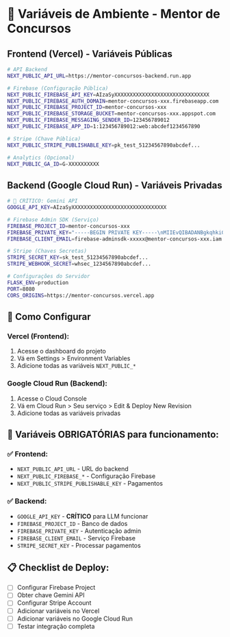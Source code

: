 # 🔑 Variáveis de Ambiente - Mentor de Concursos

## Frontend (Vercel) - Variáveis Públicas

```bash
# API Backend
NEXT_PUBLIC_API_URL=https://mentor-concursos-backend.run.app

# Firebase (Configuração Pública)
NEXT_PUBLIC_FIREBASE_API_KEY=AIzaSyXXXXXXXXXXXXXXXXXXXXXXXXXXXXXXX
NEXT_PUBLIC_FIREBASE_AUTH_DOMAIN=mentor-concursos-xxx.firebaseapp.com
NEXT_PUBLIC_FIREBASE_PROJECT_ID=mentor-concursos-xxx
NEXT_PUBLIC_FIREBASE_STORAGE_BUCKET=mentor-concursos-xxx.appspot.com
NEXT_PUBLIC_FIREBASE_MESSAGING_SENDER_ID=123456789012
NEXT_PUBLIC_FIREBASE_APP_ID=1:123456789012:web:abcdef1234567890

# Stripe (Chave Pública)
NEXT_PUBLIC_STRIPE_PUBLISHABLE_KEY=pk_test_51234567890abcdef...

# Analytics (Opcional)
NEXT_PUBLIC_GA_ID=G-XXXXXXXXXX
```

## Backend (Google Cloud Run) - Variáveis Privadas

```bash
# 🚨 CRÍTICO: Gemini API
GOOGLE_API_KEY=AIzaSyXXXXXXXXXXXXXXXXXXXXXXXXXXXXXXX

# Firebase Admin SDK (Serviço)
FIREBASE_PROJECT_ID=mentor-concursos-xxx
FIREBASE_PRIVATE_KEY="-----BEGIN PRIVATE KEY-----\nMIIEvQIBADANBgkqhkiG9w0BAQEFAASCBKcwggSjAgEAAoIBAQC...\n-----END PRIVATE KEY-----\n"
FIREBASE_CLIENT_EMAIL=firebase-adminsdk-xxxxx@mentor-concursos-xxx.iam.gserviceaccount.com

# Stripe (Chaves Secretas)
STRIPE_SECRET_KEY=sk_test_51234567890abcdef...
STRIPE_WEBHOOK_SECRET=whsec_1234567890abcdef...

# Configurações do Servidor
FLASK_ENV=production
PORT=8080
CORS_ORIGINS=https://mentor-concursos.vercel.app
```

## 🔧 Como Configurar

### Vercel (Frontend):
1. Acesse o dashboard do projeto
2. Vá em Settings > Environment Variables
3. Adicione todas as variáveis `NEXT_PUBLIC_*`

### Google Cloud Run (Backend):
1. Acesse o Cloud Console
2. Vá em Cloud Run > Seu serviço > Edit & Deploy New Revision
3. Adicione todas as variáveis privadas

## 🚨 Variáveis OBRIGATÓRIAS para funcionamento:

### ✅ Frontend:
- `NEXT_PUBLIC_API_URL` - URL do backend
- `NEXT_PUBLIC_FIREBASE_*` - Configuração Firebase
- `NEXT_PUBLIC_STRIPE_PUBLISHABLE_KEY` - Pagamentos

### ✅ Backend:
- `GOOGLE_API_KEY` - **CRÍTICO** para LLM funcionar
- `FIREBASE_PROJECT_ID` - Banco de dados
- `FIREBASE_PRIVATE_KEY` - Autenticação admin
- `FIREBASE_CLIENT_EMAIL` - Serviço Firebase
- `STRIPE_SECRET_KEY` - Processar pagamentos

## 📋 Checklist de Deploy:

- [ ] Configurar Firebase Project
- [ ] Obter chave Gemini API
- [ ] Configurar Stripe Account
- [ ] Adicionar variáveis no Vercel
- [ ] Adicionar variáveis no Google Cloud Run
- [ ] Testar integração completa
